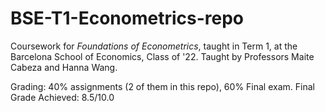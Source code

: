 # BSE-T1-Econometrics-repo
Coursework for *Foundations of Econometrics*, taught in Term 1, at the Barcelona School of Economics, Class of '22. Taught by Professors Maite Cabeza and Hanna Wang.

Grading: 40% assignments (2 of them in this repo), 60% Final exam.
Final Grade Achieved: 8.5/10.0
